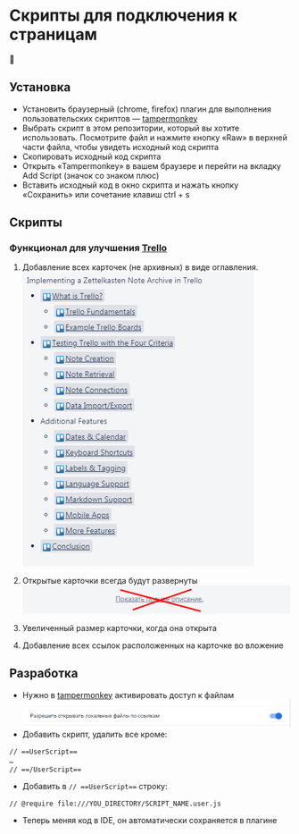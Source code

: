 # Скрипты для подключения к страницам
🙋

## Установка
- Установить браузерный (chrome, firefox) плагин для выполнения пользовательских скриптов — [tampermonkey](https://www.tampermonkey.net/)
- Выбрать скрипт в этом репозитории, который вы хотите использовать. Посмотрите файл и нажмите кнопку «Raw» в верхней части файла, чтобы увидеть исходный код скрипта
- Скопировать исходный код скрипта
- Открыть «Tampermonkey» в вашем браузере и перейти на вкладку Add Script (значок со знаком плюс)
- Вставить исходный код в окно скрипта и нажать кнопку «Сохранить» или сочетание клавиш ctrl + s

## Скрипты
### Функционал для улучшения [Trello](https://trello.com)
1. Добавление всех карточек (не архивных) в виде оглавления.
![Screenshot](docs/toc.png)

2. Открытые карточки всегда будут развернуты
![Screenshot](docs/not-show.png)

3. Увеличенный размер карточки, когда она открыта

4. Добавление всех ссылок расположенных на карточке во вложение

## Разработка
- Нужно в [tampermonkey](https://www.tampermonkey.net/) активировать доступ к файлам
![Screenshot](docs/tm.png)
- Добавить скрипт, удалить все кроме: 
```
// ==UserScript==
…
// ==/UserScript==
```
- Добавить в `// ==UserScript==` строку:
```
// @require file:///YOU_DIRECTORY/SCRIPT_NAME.user.js
```
- Теперь меняя код в IDE, он автоматически сохраняется в плагине

